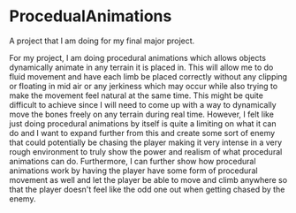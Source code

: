 # ProcedualAnimations
 A project that I am doing for my final major project.

For my project, I am doing procedural animations which allows objects dynamically animate in any terrain it is placed in. This will allow me to do fluid movement and have each limb be placed correctly without any clipping or floating in mid air or any jerkiness which may occur while also trying to make the movement feel natural at the same time. This might be quite difficult to achieve since I will need to come up with a way to dynamically move the bones freely on any terrain during real time. However, I felt like just doing procedural animations by itself is quite a limiting on what it can do and I want to expand further from this and create some sort of enemy that could potentially be chasing the player making it very intense in a very rough environment to truly show the power and realism of what procedural animations can do. Furthermore, I can further show how procedural animations work by having the player have some form of procedural movement as well and let the player be able to move and climb anywhere so that the player doesn't feel like the odd one out when getting chased by the enemy.
